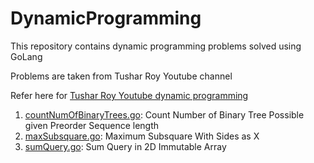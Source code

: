 # DynamicProgramming
This repository contains dynamic programming problems solved using GoLang

Problems are taken from Tushar Roy Youtube channel

Refer here for [Tushar Roy Youtube dynamic programming](https://www.youtube.com/playlist?list=PLrmLmBdmIlpsHaNTPP_jHHDx_os9ItYXr)

1. [countNumOfBinaryTrees.go](https://github.com/buro1983/DynamicProgramming/blob/master/countNumOfBinaryTrees.go): Count Number of Binary Tree Possible given Preorder Sequence length
2. [maxSubsquare.go](https://github.com/buro1983/DynamicProgramming/blob/master/maxSubsquare.go): Maximum Subsquare With Sides as X
3. [sumQuery.go](https://github.com/buro1983/DynamicProgramming/blob/master/sumQuery.go): Sum Query in 2D Immutable Array 
